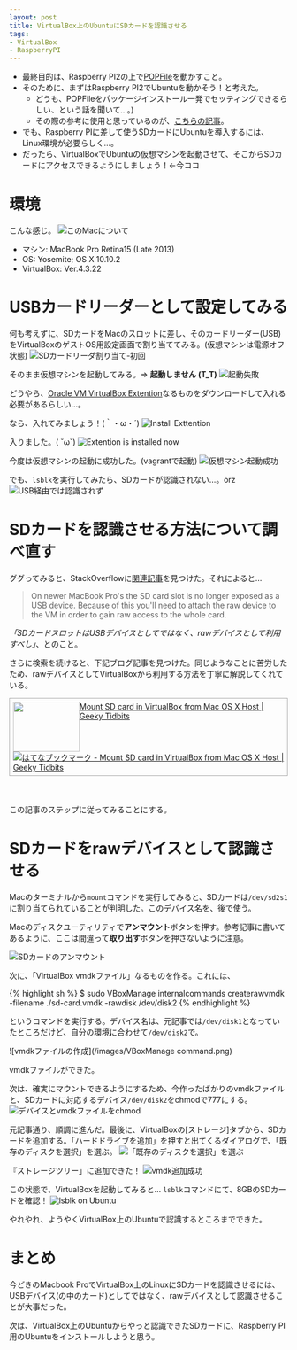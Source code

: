 ```yaml
---
layout: post
title: VirtualBox上のUbuntuにSDカードを認識させる
tags:
- VirtualBox
- RaspberryPI
---
```


- 最終目的は、Raspberry PI2の上で[POPFile](http://getpopfile.org/docs/jp)を動かすこと。
- そのために、まずはRaspberry PI2でUbuntuを動かそう！と考えた。
    - どうも、POPFileをパッケージインストール一発でセッティングできるらしい、という話を聞いて…。)
    - その際の参考に使用と思っているのが、[こちらの記事](http://gihyo.jp/admin/serial/01/ubuntu-recipe/0362)。
- でも、Raspberry PIに差して使うSDカードにUbuntuを導入するには、Linux環境が必要らしく…。
- だったら、VirtualBoxでUbuntuの仮想マシンを起動させて、そこからSDカードにアクセスできるようにしましょう！←今ココ

# 環境
こんな感じ。
![このMacについて](/images/aboutMyMac.png)

- マシン: MacBook Pro Retina15 (Late 2013)
- OS: Yosemite; OS X 10.10.2
- VirtualBox: Ver.4.3.22

# USBカードリーダーとして設定してみる
何も考えずに、SDカードをMacのスロットに差し、そのカードリーダー(USB)をVirtualBoxのゲストOS用設定画面で割り当ててみる。(仮想マシンは電源オフ状態)
![SDカードリーダ割り当て-初回](/images/VBManager_USB01.png)

そのまま仮想マシンを起動してみる。=> **起動しません (T_T)**
![起動失敗](/images/USB2-Unsupported-Error.png)

どうやら、[Oracle VM VirtualBox Extention](https://www.virtualbox.org/wiki/Downloads)なるものをダウンロードして入れる必要があるらしい…。

なら、入れてみましょう！(｀・ω・´)
![Install Exttention](/images/Install_Extention.png)


入りました。( ˘ω˘)
![Extention is installed now](/images/Extension_Installed.png)

今度は仮想マシンの起動に成功した。(vagrantで起動)
![仮想マシン起動成功](/images/vagrant_up_succeeded.png)

でも、`lsblk`を実行してみたら、SDカードが認識されない…。orz
![USB経由では認識されず](/images/NotRecognized_via_USB.png)

# SDカードを認識させる方法について調べ直す

ググってみると、StackOverflowに[関連記事](http://superuser.com/questions/373463/how-to-access-an-sd-card-from-a-virtual-machine)を見つけた。それによると…

> On newer MacBook Pro's the SD card slot is no longer exposed as a USB device. Because of this you'll need to attach the raw device to the VM in order to gain raw access to the whole card. 

*「SDカードスロットはUSBデバイスとしてではなく、rawデバイスとして利用すべし」*、とのこと。

さらに検索を続けると、下記ブログ記事を見つけた。同じようなことに苦労したため、rawデバイスとしてVirtualBoxから利用する方法を丁寧に解説してくれている。

<div class="sharelink" style="padding: 6px; border: 1px solid #aaaaaa;  margin: 0px 0px 50px;"><a href="http://www.geekytidbits.com/mount-sd-card-virtualbox-from-mac-osx/" title="Mount SD card in VirtualBox from Mac OS X Host | Geeky Tidbits" target="_blank"><img src="http://capture.heartrails.com/120x90/shadow?http://www.geekytidbits.com/mount-sd-card-virtualbox-from-mac-osx/" width="120" height="90" style="float: left;"></a><a href="http://www.geekytidbits.com/mount-sd-card-virtualbox-from-mac-osx/" title="Mount SD card in VirtualBox from Mac OS X Host | Geeky Tidbits" target="_blank">Mount SD card in VirtualBox from Mac OS X Host | Geeky Tidbits</a><a href="http://b.hatena.ne.jp/entry/http://www.geekytidbits.com/mount-sd-card-virtualbox-from-mac-osx/"><img src="http://b.hatena.ne.jp/entry/image/http://www.geekytidbits.com/mount-sd-card-virtualbox-from-mac-osx/" alt="はてなブックマーク - Mount SD card in VirtualBox from Mac OS X Host | Geeky Tidbits" title="はてなブックマーク - Mount SD card in VirtualBox from Mac OS X Host | Geeky Tidbits"></a><br style="clear: both;" /></div>

この記事のステップに従ってみることにする。

# SDカードをrawデバイスとして認識させる

Macのターミナルから`mount`コマンドを実行してみると、SDカードは`/dev/sd2s1`に割り当てられていることが判明した。このデバイス名を、後で使う。

Macのディスクユーティリティで**アンマウント**ボタンを押す。参考記事に書いてあるように、ここは間違って**取り出す**ボタンを押さないように注意。

![SDカードのアンマウント](/images/UnmountSD.png)

次に、「VirtualBox vmdkファイル」なるものを作る。これには、

{% highlight sh %}
$ sudo VBoxManage internalcommands createrawvmdk -filename ./sd-card.vmdk -rawdisk /dev/disk2
{% endhighlight %}

というコマンドを実行する。デバイス名は、元記事では`/dev/disk1`となっていたところだけど、自分の環境に合わせて`/dev/disk2`で。

![vmdkファイルの作成](/images/VBoxManage command.png)

vmdkファイルができた。

次は、確実にマウントできるようにするため、今作ったばかりのvmdkファイルと、SDカードに対応するデバイス`/dev/disk2`をchmodで777にする。
![デバイスとvmdkファイルをchmod](/images/chmod_vmdk_and_device.png)

元記事通り、順調に進んだ。最後に、VirtualBoxの[ストレージ]タブから、SDカードを追加する。「ハードドライブを追加」を押すと出てくるダイアログで、「既存のディスクを選択」を選ぶ。
![「既存のディスクを選択」を選ぶ](/images/ChooseExistingDisk.png)

『ストレージツリー」に追加できた！
![vmdk追加成功](/images/vmdkIsAddedNow.png)

この状態で、VirtualBoxを起動してみると… `lsblk`コマンドにて、8GBのSDカードを確認！
![lsblk on Ubuntu](/images/foundSDcard.png)

やれやれ、ようやくVirtualBox上のUbuntuで認識するところまでできた。

# まとめ

今どきのMacbook ProでVirtualBox上のLinuxにSDカードを認識させるには、USBデバイス(の中のカード)としてではなく、rawデバイスとして認識させることが大事だった。

次は、VirtualBox上のUbuntuからやっと認識できたSDカードに、Raspberry PI用のUbuntuをインストールしようと思う。